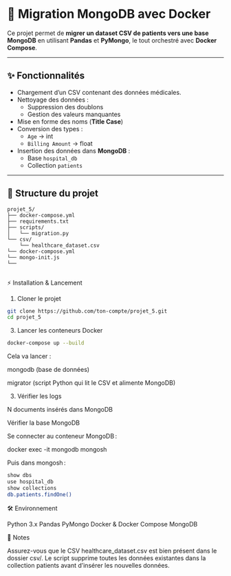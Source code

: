# 🏥 Migration MongoDB avec Docker

Ce projet permet de **migrer un dataset CSV de patients vers une base MongoDB** en utilisant **Pandas** et **PyMongo**, le tout orchestré avec **Docker Compose**.

---

## ✨ Fonctionnalités

- Chargement d’un CSV contenant des données médicales.  
- Nettoyage des données :  
  - Suppression des doublons  
  - Gestion des valeurs manquantes  
- Mise en forme des noms (**Title Case**)  
- Conversion des types :  
  - `Age` → int  
  - `Billing Amount` → float  
- Insertion des données dans **MongoDB** :  
  - Base `hospital_db`  
  - Collection `patients`

---

## 📂 Structure du projet

```text
projet_5/
├── docker-compose.yml
├── requirements.txt
├── scripts/
│   └── migration.py
└── csv/
    └── healthcare_dataset.csv
└── docker-compose.yml
└── mongo-init.js
└── 


```

⚡ Installation & Lancement
1. Cloner le projet
```bash
git clone https://github.com/ton-compte/projet_5.git
cd projet_5
```

3. Lancer les conteneurs Docker
```bash
docker-compose up --build
```

Cela va lancer :

mongodb (base de données)

migrator (script Python qui lit le CSV et alimente MongoDB)

3. Vérifier les logs

N documents insérés dans MongoDB

Vérifier la base MongoDB

Se connecter au conteneur MongoDB :

docker exec -it mongodb mongosh


Puis dans mongosh :
```bash
show dbs
use hospital_db
show collections
db.patients.findOne()
```

🛠️ Environnement

Python 3.x
Pandas
PyMongo
Docker & Docker Compose
MongoDB

📌 Notes

Assurez-vous que le CSV healthcare_dataset.csv est bien présent dans le dossier csv/.
Le script supprime toutes les données existantes dans la collection patients avant d’insérer les nouvelles données.
